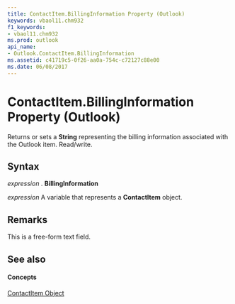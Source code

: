 ```yaml
---
title: ContactItem.BillingInformation Property (Outlook)
keywords: vbaol11.chm932
f1_keywords:
- vbaol11.chm932
ms.prod: outlook
api_name:
- Outlook.ContactItem.BillingInformation
ms.assetid: c41719c5-0f26-aa0a-754c-c72127c88e00
ms.date: 06/08/2017
---
```



# ContactItem.BillingInformation Property (Outlook)

Returns or sets a  **String** representing the billing information associated with the Outlook item. Read/write.


## Syntax

 _expression_ . **BillingInformation**

 _expression_ A variable that represents a **ContactItem** object.


## Remarks

This is a free-form text field.


## See also


#### Concepts


[ContactItem Object](Outlook.ContactItem.md)

